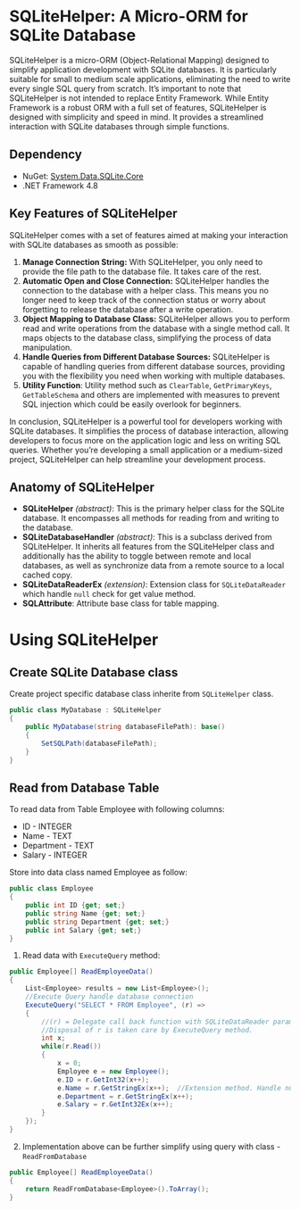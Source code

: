 # SQLiteHelper: A Micro-ORM for SQLite Database
SQLiteHelper is a micro-ORM (Object-Relational Mapping) designed to simplify application development with SQLite databases. It is particularly suitable for small to medium scale applications, eliminating the need to write every single SQL query from scratch.
It’s important to note that SQLiteHelper is not intended to replace Entity Framework. While Entity Framework is a robust ORM with a full set of features, SQLiteHelper is designed with simplicity and speed in mind. It provides a streamlined interaction with SQLite databases through simple functions.

## Dependency
* NuGet: [System.Data.SQLite.Core](https://www.nuget.org/packages/System.Data.SQLite.Core)
* .NET Framework 4.8

## Key Features of SQLiteHelper
SQLiteHelper comes with a set of features aimed at making your interaction with SQLite databases as smooth as possible:

1. **Manage Connection String:** With SQLiteHelper, you only need to provide the file path to the database file. It takes care of the rest.
2. **Automatic Open and Close Connection:** SQLiteHelper handles the connection to the database with a helper class. This means you no longer need to keep track of the connection status or worry about forgetting to release the database after a write operation.
3. **Object Mapping to Database Class:** SQLiteHelper allows you to perform read and write operations from the database with a single method call. It maps objects to the database class, simplifying the process of data manipulation.
4. **Handle Queries from Different Database Sources:** SQLiteHelper is capable of handling queries from different database sources, providing you with the flexibility you need when working with multiple databases.
5. **Utility Function**: Utility method such as `ClearTable`, `GetPrimaryKeys`, `GetTableSchema`  and others are implemented with measures to prevent SQL injection which could be easily overlook for beginners.

In conclusion, SQLiteHelper is a powerful tool for developers working with SQLite databases. It simplifies the process of database interaction, allowing developers to focus more on the application logic and less on writing SQL queries. Whether you’re developing a small application or a medium-sized project, SQLiteHelper can help streamline your development process.

## Anatomy of SQLiteHelper
* **SQLiteHelper** *(abstract)*: This is the primary helper class for the SQLite database. It encompasses all methods for reading from and writing to the database.
* **SQLiteDatabaseHandler** *(abstract)*: This is a subclass derived from SQLiteHelper. It inherits all features from the SQLiteHelper class and additionally has the ability to toggle between remote and local databases, as well as synchronize data from a remote source to a local cached copy.
* **SQLiteDataReaderEx** *(extension)*: Extension class for `SQLiteDataReader` which handle `null` check for get value method.
* **SQLAttribute**: Attribute base class for table mapping.

# Using SQLiteHelper
## Create SQLite Database class
Create project specific database class inherite from `SQLiteHelper` class.
```C#
public class MyDatabase : SQLiteHelper
{
    public MyDatabase(string databaseFilePath): base()
    {
        SetSQLPath(databaseFilePath);
    }
}
```

## Read from Database Table
To read data from Table Employee with following columns:
* ID - INTEGER
* Name - TEXT
* Department - TEXT
* Salary - INTEGER

Store into data class named Employee as follow:
```C#
public class Employee
{
    public int ID {get; set;}
    public string Name {get; set;}
    public string Department {get; set;}
    public int Salary {get; set;}
}
```

1. Read data with `ExecuteQuery` method:
```C#
public Employee[] ReadEmployeeData()
{
    List<Employee> results = new List<Employee>();
    //Execute Query handle database connection
    ExecuteQuery("SELECT * FROM Employee", (r) =>
    {
        //(r) = Delegate call back function with SQLiteDataReader parameter r.
        //Disposal of r is taken care by ExecuteQuery method.
        int x;
        while(r.Read())
        {
            x = 0;
            Employee e = new Employee();
            e.ID = r.GetInt32(x++);
            e.Name = r.GetStringEx(x++);  //Extension method. Handle null value.
            e.Department = r.GetStringEx(x++);
            e.Salary = r.GetInt32Ex(x++);
        }
    });
}
```

2. Implementation above can be further simplify using query with class - `ReadFromDatabase`
```C#
public Employee[] ReadEmployeeData()
{
    return ReadFromDatabase<Employee>().ToArray();
}

